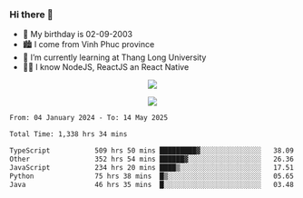 ### Hi there 👋
- 🎂 My birthday is 02-09-2003
- 🏙️ I come from Vinh Phuc province
- 🌱 I’m currently learning at Thang Long University
- 🧑‍💻 I know NodeJS, ReactJS an React Native
<p align="center"><img src="https://github-readme-stats.vercel.app/api?username=tmquang0209&show_icons=true&theme=gradient"></p>
<p align="center"><img src="https://github-readme-stats.vercel.app/api/top-langs/?username=tmquang0209&hide=scss,css&langs_count=10"></p>
<!--START_SECTION:waka-->

```txt
From: 04 January 2024 - To: 14 May 2025

Total Time: 1,338 hrs 34 mins

TypeScript           509 hrs 50 mins █████████▓░░░░░░░░░░░░░░░   38.09 %
Other                352 hrs 54 mins ██████▓░░░░░░░░░░░░░░░░░░   26.36 %
JavaScript           234 hrs 20 mins ████▒░░░░░░░░░░░░░░░░░░░░   17.51 %
Python               75 hrs 38 mins  █▒░░░░░░░░░░░░░░░░░░░░░░░   05.65 %
Java                 46 hrs 35 mins  █░░░░░░░░░░░░░░░░░░░░░░░░   03.48 %
```

<!--END_SECTION:waka-->
